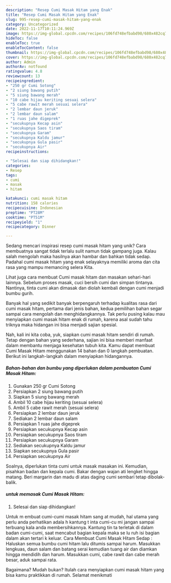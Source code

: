 ```yaml
---
description: "Resep Cumi Masak Hitam yang Enak"
title: "Resep Cumi Masak Hitam yang Enak"
slug: 995-resep-cumi-masak-hitam-yang-enak
category: Uncategorized
date: 2022-11-17T10:11:24.969Z
image: https://img-global.cpcdn.com/recipes/106fd748efbabd98/680x482cq70/cumi-masak-hitam-foto-resep-utama.jpg
hideToc: false
enableToc: true
enableTocContent: false
thumbnail: https://img-global.cpcdn.com/recipes/106fd748efbabd98/680x482cq70/cumi-masak-hitam-foto-resep-utama.jpg
cover: https://img-global.cpcdn.com/recipes/106fd748efbabd98/680x482cq70/cumi-masak-hitam-foto-resep-utama.jpg
author: Admin
authorAv: notfound
ratingvalue: 4.8
reviewcount: 13
recipeingredient:
- "250 gr Cumi Sotong"
- "2 siung bawang putih"
- "5 siung bawang merah"
- "10 cabe hijau keriting sesuai selera"
- "5 cabe rawit merah sesuai selera"
- "2 lembar daun jeruk"
- "2 lembar daun salam"
- "1 ruas jahe digeprek"
- "secukupnya Kecap asin"
- "secukupnya Saos tiram"
- "secukupnya Garam"
- "secukupnya Kaldu jamur"
- "secukupnya Gula pasir"
- "secukupnya Air"
recipeinstructions:

- "Selesai dan siap dihidangkan!"
categories:
- Resep
tags:
- cumi
- masak
- hitam

katakunci: cumi masak hitam 
nutrition: 158 calories
recipecuisine: Indonesian
preptime: "PT28M"
cooktime: "PT51M"
recipeyield: "1"
recipecategory: Dinner

---
```





Sedang mencari inspirasi resep cumi masak hitam yang unik? Cara membuatnya sangat tidak terlalu sulit namun tidak gampang juga. Kalau salah mengolah maka hasilnya akan hambar dan bahkan tidak sedap. Padahal cumi masak hitam yang enak selayaknya memiliki aroma dan cita rasa yang mampu memancing selera Kita.





Lihat juga cara membuat Cumi masak hitam dan masakan sehari-hari lainnya. Sebelum proses masak, cuci bersih cumi dan simpan tintanya. Nantinya, tinta cumi akan dimasak dan diolah kembali dengan cumi menjadi bumbu gurih.

Banyak hal yang sedikit banyak berpengaruh terhadap kualitas rasa dari cumi masak hitam, pertama dari jenis bahan, kedua pemilihan bahan segar sampai cara mengolah dan menghidangkannya. Tak perlu pusing kalau mau menyiapkan cumi masak hitam enak di rumah, karena asal sudah tahu triknya maka hidangan ini bisa menjadi sajian spesial.






Nah, kali ini kita coba, yuk, siapkan cumi masak hitam sendiri di rumah. Tetap dengan bahan yang sederhana, sajian ini bisa memberi manfaat dalam membantu menjaga kesehatan tubuh kita. Kamu dapat membuat Cumi Masak Hitam menggunakan 14 bahan dan 0 langkah pembuatan. Berikut ini langkah-langkah dalam menyiapkan hidangannya.

<!--inarticleads1-->

##### Bahan-bahan dan bumbu yang diperlukan dalam pembuatan Cumi Masak Hitam:

1. Gunakan 250 gr Cumi Sotong
1. Persiapkan 2 siung bawang putih
1. Siapkan 5 siung bawang merah
1. Ambil 10 cabe hijau keriting (sesuai selera)
1. Ambil 5 cabe rawit merah (sesuai selera)
1. Persiapkan 2 lembar daun jeruk
1. Sediakan 2 lembar daun salam
1. Persiapkan 1 ruas jahe digeprek
1. Persiapkan secukupnya Kecap asin
1. Persiapkan secukupnya Saos tiram
1. Persiapkan secukupnya Garam
1. Sediakan secukupnya Kaldu jamur
1. Siapkan secukupnya Gula pasir
1. Persiapkan secukupnya Air


Soalnya, diperlukan tinta cumi untuk masak masakan ini. Kemudian, pisahkan badan dan kepala cumi. Bakar dengan wajan ati lengket hingga matang. Beri margarin dan madu di atas daging cumi sembari tetap dibolak-balik. 

<!--inarticleads2-->

#####  untuk memasak Cumi Masak Hitam:


1. Selesai dan siap dihidangkan!

Untuk m embuat cumi-cumi masak hitam sang at mudah, hal utama yang perlu anda perhatikan adala h kantung t inta cumi-cu mi jangan sampai terbuang kala anda membersihkannya. Kantung tin ta terletak di dalam badan cumi-cumi, saat mencabut bagian kepala maka se lu ruh isi bagian dalam akan tertari k keluar. Cara Membuat Cumi Masak Hitam Sedap : Haluskan semua bumbu cumi hitam lalu ditumis sampai harum. Masukkan lengkuas, daun salam dan batang serai kemudian tuang air dan diamkan hingga mendidih dan harum. Masukkan cumi, cabe rawit dan cabe merah besar, aduk sampai rata. 

Bagaimana? Mudah bukan? Itulah cara menyiapkan cumi masak hitam yang bisa kamu praktikkan di rumah. Selamat menikmati
